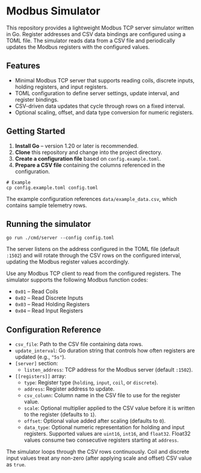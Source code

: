 # Modbus Simulator

This repository provides a lightweight Modbus TCP server simulator written in Go.
Register addresses and CSV data bindings are configured using a TOML file. The
simulator reads data from a CSV file and periodically updates the Modbus
registers with the configured values.

## Features

- Minimal Modbus TCP server that supports reading coils, discrete inputs,
  holding registers, and input registers.
- TOML configuration to define server settings, update interval, and register
  bindings.
- CSV-driven data updates that cycle through rows on a fixed interval.
- Optional scaling, offset, and data type conversion for numeric registers.

## Getting Started

1. **Install Go** – version 1.20 or later is recommended.
2. **Clone** this repository and change into the project directory.
3. **Create a configuration file** based on `config.example.toml`.
4. **Prepare a CSV file** containing the columns referenced in the
   configuration.

```
# Example
cp config.example.toml config.toml
```

The example configuration references `data/example_data.csv`, which contains
sample telemetry rows.

## Running the simulator

```
go run ./cmd/server --config config.toml
```

The server listens on the address configured in the TOML file (default `:1502`)
and will rotate through the CSV rows on the configured interval, updating the
Modbus register values accordingly.

Use any Modbus TCP client to read from the configured registers. The simulator
supports the following Modbus function codes:

- `0x01` – Read Coils
- `0x02` – Read Discrete Inputs
- `0x03` – Read Holding Registers
- `0x04` – Read Input Registers

## Configuration Reference

- `csv_file`: Path to the CSV file containing data rows.
- `update_interval`: Go duration string that controls how often registers are
  updated (e.g., `"5s"`).
- `[server]` section:
  - `listen_address`: TCP address for the Modbus server (default `:1502`).
- `[[registers]]` array:
  - `type`: Register type (`holding`, `input`, `coil`, or `discrete`).
  - `address`: Register address to update.
  - `csv_column`: Column name in the CSV file to use for the register value.
  - `scale`: Optional multiplier applied to the CSV value before it is written
    to the register (defaults to `1`).
  - `offset`: Optional value added after scaling (defaults to `0`).
  - `data_type`: Optional numeric representation for holding and input
    registers. Supported values are `uint16`, `int16`, and `float32`. Float32
    values consume two consecutive registers starting at `address`.

The simulator loops through the CSV rows continuously. Coil and discrete input
values treat any non-zero (after applying scale and offset) CSV value as
`true`.
